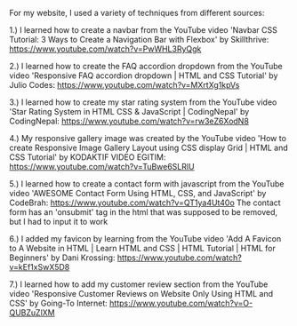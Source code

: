 For my website, I used a variety of techniques from different sources:

1.) I learned how to create a navbar from the YouTube video 'Navbar CSS Tutorial: 3 Ways to Create a Navigation Bar with Flexbox' by Skillthrive:
https://www.youtube.com/watch?v=PwWHL3RyQgk

2.) I learned how to create the FAQ accordion dropdown from the YouTube video 'Responsive FAQ accordion dropdown | HTML and CSS Tutorial' by Julio Codes:
https://www.youtube.com/watch?v=MXrtXg1kpVs

3.) I learned how to create my star rating system from the YouTube video 'Star Rating System in HTML CSS & JavaScript | CodingNepal' by CodingNepal:
https://www.youtube.com/watch?v=rw3eZ6XodN8

4.) My responsive gallery image was created by the YouTube video 'How to create Responsive Image Gallery Layout using CSS display Grid | HTML and CSS Tutorial' by KODAKTIF VIDEO EGITIM:
https://www.youtube.com/watch?v=TuBwe6SLRlU

5.) I learned how to create a contact form with javascript from the YouTube video 'AWESOME Contact Form Using HTML, CSS, and JavaScript' by CodeBrah:
https://www.youtube.com/watch?v=QT1ya4Ut40o
The contact form has an 'onsubmit' tag in the html that was supposed to be removed, but I had to input it to work

6.) I added my favicon by learning from the YouTube video 'Add A Favicon to A Website in HTML | Learn HTML and CSS | HTML Tutorial | HTML for Beginners' by Dani Krossing:
https://www.youtube.com/watch?v=kEf1xSwX5D8

7.) I learned how to add my customer review section from the YouTube video 'Responsive Customer Reviews on Website Only Using HTML and CSS' by Going-To Internet:
https://www.youtube.com/watch?v=O-QUBZuZlXM
